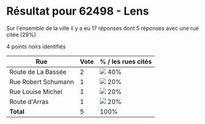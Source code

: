 # Résultat pour 62498 - Lens

Sur l'ensemble de la ville il y a eu 17 réponses dont 5 réponses avec une rue citée (29%)

4 points noirs identifiés

| Rue | Vote | % / les rues cités|
|-----|------|-------------------|
| Route de La Bassée | 2 | <img src="../../img/bar_40.gif" />&nbsp;40%|
| Rue Robert Schumann | 1 | <img src="../../img/bar_20.gif" />&nbsp;20%|
| Rue Louise Michel | 1 | <img src="../../img/bar_20.gif" />&nbsp;20%|
| Route d'Arras | 1 | <img src="../../img/bar_20.gif" />&nbsp;20%|
| **Total** | 5 | 100%|
